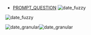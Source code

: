 - [PROMPT_QUESTION](/terminal/config/PROMPT_QUESTION)
![date_fuzzy](/img/date_fuzzy.png)

![date_fuzzy](/img/date_fuzzy.gif)

![date_granular](/img/date_granular.png)![date_granular](/img/date_granular.gif)
